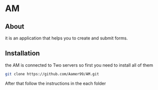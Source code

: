 # AM
## About  
it is an application that helps you to create and submit forms.

## Installation 

the AM is connected to Two servers so first you need to install all of them 
```bash
git clone https://github.com/Aamer99/AM.git
```
After that follow the instructions in the each folder 
